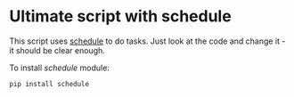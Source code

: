 # Ultimate script with schedule

This script uses [schedule](https://github.com/dbader/schedule) to do tasks. Just look at the code and change it - it should be clear enough.

To install _schedule_ module:
```
pip install schedule
```
